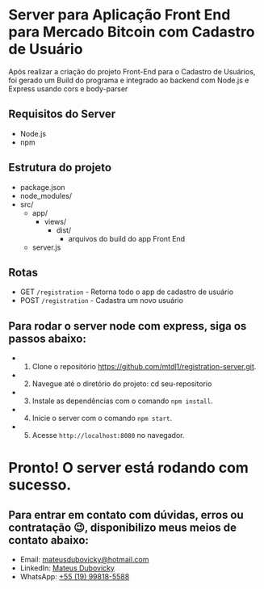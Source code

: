 # Server para Aplicação Front End para Mercado Bitcoin com Cadastro de Usuário
Após realizar a criação do projeto Front-End para o Cadastro de Usuários, foi gerado um Build do programa e integrado ao backend com Node.js e Express usando cors e body-parser

## Requisitos do Server
- Node.js
- npm

## Estrutura do projeto
- package.json
- node_modules/
- src/
  - app/
      - views/
        - dist/
          - arquivos do build do app Front End
  - server.js

## Rotas
- GET `/registration` - Retorna todo o app de cadastro de usuário
- POST `/registration` - Cadastra um novo usuário

## Para rodar o server node com express, siga os passos abaixo:

- 1. Clone o repositório https://github.com/mtdl1/registration-server.git.
- 2. Navegue até o diretório do projeto: cd seu-repositorio
- 3. Instale as dependências com o comando `npm install`.
- 4. Inicie o server com o comando `npm start`.
- 5. Acesse `http://localhost:8080` no navegador.

# Pronto! O server está rodando com sucesso.

## Para entrar em contato com dúvidas, erros ou contratação 😉, disponibilizo meus meios de contato abaixo:
- Email: mateusdubovicky@hotmail.com
- LinkedIn: [Mateus Dubovicky](https://www.linkedin.com/in/mateus-dubovicky/)
- WhatsApp: [+55 (19) 99818-5588](https://wa.me/5519998185588?text=Vim%20pelo%20Readme)

